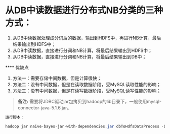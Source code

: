 
从DB中读数据进行分布式NB分类的三种方式：
======

1. 从DB中读数据处理成分词后的数据，输出到HDFS中，再进行NB计算，最后结果输出到HDFS中；
2. 从DB中读数据，直接进行分词和NB计算，将最后结果输出到HDFS中；
3. 从DB中读数据，直接进行分词和NB计算，将最后结果输出到DB中；

**** 优缺点

1. 方法一：需要存储中间数据，但是计算很快；
2. 方法二：没有中间数据，但是在读取数据阶段，受MySQL读取性能的影响；
3. 方法三：没有中间数据，但是在读写数据阶段，受MySQL读写性能的影响；

> **备注:** 需要将JDBC驱动jar包拷贝到hadoop的lib目录下，一般使用mysql-connector-java-5.1.6.jar。

```java
运行脚本：

hadoop jar naive-bayes-jar-with-dependencies.jar dbToHdfsDataProcess -D tableName=sina_user_weibos_1386622641 -D processData=sina_user_weibos_1386622641
```